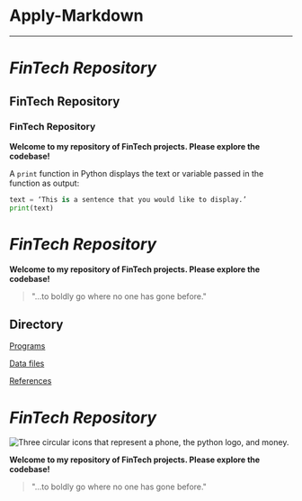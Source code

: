 # Apply-Markdown
---

# *FinTech Repository*

## FinTech Repository

### FinTech Repository

**Welcome to my repository of FinTech projects. Please explore the codebase!**


A `print` function in Python displays the text or variable passed in the function as output:

```python
text = ‘This is a sentence that you would like to display.’
print(text)
```
# *FinTech Repository*

**Welcome to my repository of FinTech projects. Please explore the codebase!**

> "...to boldly go where no one has gone before."

## Directory

[Programs](code)

[Data files](data)

[References](references)


# *FinTech Repository*

![Three circular icons that represent a phone, the python logo, and money.](desktop/Usable_Photos/608A4414.png)

**Welcome to my repository of FinTech projects. Please explore the codebase!**

> "...to boldly go where no one has gone before."


